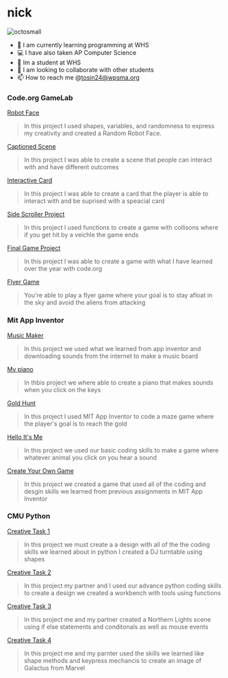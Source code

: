 # nick
![octosmall](https://github.com/LambMan517/nick/assets/146844632/248c8747-89c3-4a7e-8444-d40cd83a6553)
- 🚀 I am currently learning programming at WHS
- 💻 I have also taken AP Computer Science
- 🏫 Im a student at WHS
- 🐫 I am looking to collaborate with other students
- 📫 How to reach me @tosin24@wpsma.org 
### Code.org GameLab
[Robot Face](https://LambMan517.github.io/Robot-/)
> In this project I used shapes, variables, and randomness to express my creativity and created a Random Robot Face.

[Captioned Scene](https://studio.code.org/projects/gamelab/LN0rMV4DiC5tdrl2Hbeae6YYXEsTmZ7LSTXanwuxgek)
> In this project I was able to create a scene that people can interact with and have different outcomes

[Interactive Card](https://studio.code.org/projects/gamelab/SFPeyv1jAZZf3sFVp1tP5yUk9yQKYvRu0MwDOulv674)
> In this project I was able to create a card that the player is able to interact with and be suprised with a speacial card

[Side Scroller Project](https://studio.code.org/projects/gamelab/R8cCDk9F7lpfLJ_yyPjq_EIJwM3r9F_8xRTQ49LOTME)
> In this project I used functions to create a game with collisons where if you get hit by a veichle the game ends

[Final Game Project](https://studio.code.org/projects/gamelab/W8ALtcuR_1csK6_xzgXUgL2hztHSeo1JH598h0yWQYU)
> In this project I was able to create a game with what I have learned over the year with code.org

[Flyer Game](https://studio.code.org/projects/gamelab/M0E0CnLdioihpsu-RehwVKeGxPO49W30SpCBrngpE38/view)
> You're able to play a flyer game where your goal is to stay afloat in the sky and avoid the aliens from attacking

### Mit App Inventor
[Music Maker](https://ai2.appinventor.mit.edu/#6314340674043904)
> In this project we used what we learned from app inventor and downloading sounds from the internet to make a music board

[My piano](https://ai2.appinventor.mit.edu/#4766039499735040)
> In thbis project we where able to create a piano that makes sounds when you click on the keys

[Gold Hunt](https://gallery.appinventor.mit.edu/?galleryid=2b657609-7fff-4dce-a5da-e538748fcaf3)
> In this project I used MIT App Inventor to code a maze game where the player's goal is to reach the gold

[Hello It's Me](https://ai2.appinventor.mit.edu/#6513530586923008)
> In this project we used our basic coding skills to make a game where whatever animal you click on you hear a sound

 [Create Your Own Game](https://ai2.appinventor.mit.edu/#6463524775526400)
 > In this project we created a game that used all of the coding and desgin skills we learned from previous assignments in MIT App Inventor

### CMU Python
[Creative Task 1](https://academy.cs.cmu.edu/exercise/4132/)
> In this project we must create a a design with all of the the coding skills we learned about in python I created a DJ turntable using shapes 

[Creative Task 2](https://academy.cs.cmu.edu/exercise/4190/)
> In this project my partner and I used our advance python coding skills to create a design we created a workbench with tools using functions 

[Creative Task 3](https://academy.cs.cmu.edu/exercise/6406/)
>In this project me and my partner created a Northern Lights scene using if else statements and conditonals as well as mouse events

[Creative Task 4](https://academy.cs.cmu.edu/exercise/4282/)
>In this project me and my parnter used the skills we learned like shape methods and keypress mechancis to create an image of Galactus from Marvel 


